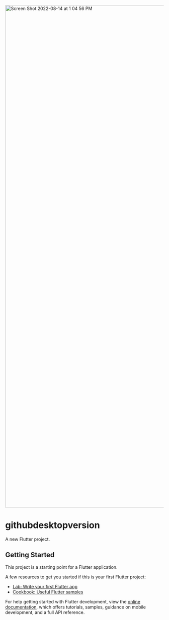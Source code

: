 <img width="1600" alt="Screen Shot 2022-08-14 at 1 04 56 PM" src="https://user-images.githubusercontent.com/28203059/184550364-f6379174-f0ac-44af-824a-c0237d17c5af.png">

# githubdesktopversion

A new Flutter project.

## Getting Started

This project is a starting point for a Flutter application.

A few resources to get you started if this is your first Flutter project:

- [Lab: Write your first Flutter app](https://docs.flutter.dev/get-started/codelab)
- [Cookbook: Useful Flutter samples](https://docs.flutter.dev/cookbook)

For help getting started with Flutter development, view the
[online documentation](https://docs.flutter.dev/), which offers tutorials,
samples, guidance on mobile development, and a full API reference.
